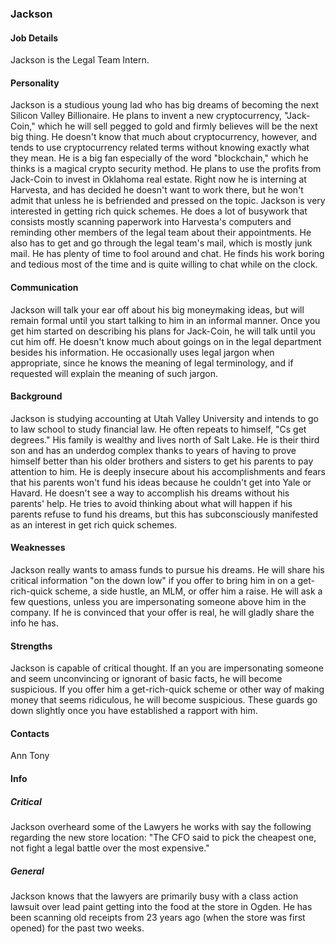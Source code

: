 ### Jackson

#### Job Details 
Jackson is the Legal Team Intern. 

#### Personality
Jackson is a studious young lad who has big dreams of becoming the next Silicon Valley Billionaire. He plans to invent a new cryptocurrency, "Jack-Coin," which he will sell pegged to gold and firmly believes will be the next big thing. He doesn't know that much about cryptocurrency, however, and tends to use cryptocurrency related terms without knowing exactly what they mean. He is a big fan especially of the word "blockchain," which he thinks is a magical crypto security method. He plans to use the profits from Jack-Coin to invest in Oklahoma real estate. Right now he is interning at Harvesta, and has decided he doesn't want to work there, but he won't admit that unless he is befriended and pressed on the topic. Jackson is very interested in getting rich quick schemes. He does a lot of busywork that consists mostly scanning paperwork into Harvesta's computers and reminding other members of the legal team about their appointments. He also has to get and go through the legal team's mail, which is mostly junk mail. He has plenty of time to fool around and chat. He finds his work boring and tedious most of the time and is quite willing to chat while on the clock.

#### Communication
Jackson will talk your ear off about his big moneymaking ideas, but will remain formal until you start talking to him in an informal manner. Once you get him started on describing his plans for Jack-Coin, he will talk until you cut him off. He doesn't know much about goings on in the legal department besides his information. He occasionally uses legal jargon when appropriate, since he knows the meaning of legal terminology, and if requested will explain the meaning of such jargon. 

#### Background
Jackson is studying accounting at Utah Valley University and intends to go to law school to study financial law. He often repeats to himself, "Cs get degrees." His family is wealthy and lives north of Salt Lake. He is their third son and has an underdog complex thanks to years of having to prove himself better than his older brothers and sisters to get his parents to pay attention to him. He is deeply insecure about his accomplishments and fears that his parents won't fund his ideas because he couldn't get into Yale or Havard. He doesn't see a way to accomplish his dreams without his parents' help. He tries to avoid thinking about what will happen if his parents refuse to fund his dreams, but this has subconsciously manifested as an interest in get rich quick schemes.  

#### Weaknesses 
Jackson really wants to amass funds to pursue his dreams. He will share his critical information "on the down low" if you offer to bring him in on a get-rich-quick scheme, a side hustle, an MLM, or offer him a raise. He will ask a few questions, unless you are impersonating someone above him in the company. If he is convinced that your offer is real, he will gladly share the info he has. 

#### Strengths
Jackson is capable of critical thought. If an you are impersonating someone and seem unconvincing or ignorant of basic facts, he will become suspicious. If you offer him a get-rich-quick scheme or other way of making money that seems ridiculous, he will become suspicious. These guards go down slightly once you have established a rapport with him. 

#### Contacts 
Ann 
Tony

#### Info
##### Critical 
Jackson overheard some of the Lawyers he works with say the following regarding the new store location: "The CFO said to pick the cheapest one, not fight a legal battle over the most expensive."

##### General 
Jackson knows that the lawyers are primarily busy with a class action lawsuit over lead paint getting into the food at the store in Ogden. He has been scanning old receipts from 23 years ago (when the store was first opened) for the past two weeks.   
